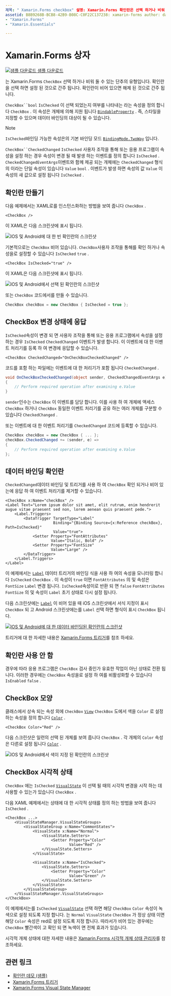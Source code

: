 ```yaml
---
제목: " Xamarin.Forms checkbox" 설명: Xamarin.Forms 확인란은 선택 하거나 비워 둘 수 있는 단추의 유형입니다. 확인란을 선택 하면 설정 된 것으로 간주 됩니다. 확인란이 비어 있으면 해제 된 것으로 간주 됩니다.
assetid: B8B9268B-BCB8-42B9-B08C-C0F22C137238: xamarin-forms author: davidbritch: dabritch:: 06/11/2019: (loc):
- "Xamarin.Forms"
- "Xamarin.Essentials"

---
```


# <a name="no-locxamarinforms-checkbox"></a>Xamarin.Forms 상자

[![샘플 다운로드](~/media/shared/download.png) 샘플 다운로드](/samples/xamarin/xamarin-forms-samples/userinterface-checkboxdemos/)

는 Xamarin.Forms `CheckBox` 선택 하거나 비워 둘 수 있는 단추의 유형입니다. 확인란을 선택 하면 설정 된 것으로 간주 됩니다. 확인란이 비어 있으면 해제 된 것으로 간주 됩니다.

`CheckBox``bool` `IsChecked` 이 선택 되었는지 여부를 나타내는 라는 속성을 정의 합니다 `CheckBox` . 이 속성은 개체에 의해 지원 됩니다 [`BindableProperty`](xref:Xamarin.Forms.BindableProperty) . 즉, 스타일을 지정할 수 있으며 데이터 바인딩의 대상이 될 수 있습니다.

> [!NOTE]
> `IsChecked`바인딩 가능한 속성은의 기본 바인딩 모드 [`BindingMode.TwoWay`](xref:Xamarin.Forms.BindingMode.TwoWay) 입니다.

`CheckBox``CheckedChanged` `IsChecked` 사용자 조작을 통해 또는 응용 프로그램이 속성을 설정 하는 경우 속성이 변경 될 때 발생 하는 이벤트를 정의 합니다 `IsChecked` . `CheckedChangedEventArgs`이벤트와 함께 제공 되는 개체에는 `CheckedChanged` 형식의 이라는 단일 속성이 있습니다 `Value` `bool` . 이벤트가 발생 하면 속성의 값 `Value` 이 속성의 새 값으로 설정 됩니다 `IsChecked` .

## <a name="create-a-checkbox"></a>확인란 만들기

다음 예제에서는 XAML로를 인스턴스화하는 방법을 보여 줍니다 `CheckBox` .

```xaml
<CheckBox />
```

이 XAML은 다음 스크린샷에 표시 됩니다.

![IOS 및 Android에 대 한 빈 확인란의 스크린샷](checkbox-images/checkbox-empty.png "빈 확인란")

기본적으로는 `CheckBox` 비어 있습니다. `CheckBox`사용자 조작을 통해를 확인 하거나 속성을로 설정할 수 있습니다 `IsChecked` `true` .

```xaml
<CheckBox IsChecked="true" />
```

이 XAML은 다음 스크린샷에 표시 됩니다.

![IOS 및 Android에서 선택 된 확인란의 스크린샷](checkbox-images/checkbox-checked.png "선택 됨 확인란")

또는 `CheckBox` 코드에서를 만들 수 있습니다.

```csharp
CheckBox checkBox = new CheckBox { IsChecked = true };
```

## <a name="respond-to-a-checkbox-changing-state"></a>CheckBox 변경 상태에 응답

`IsChecked`속성이 변경 되 면 사용자 조작을 통해 또는 응용 프로그램에서 속성을 설정 하는 경우 `IsChecked` `CheckedChanged` 이벤트가 발생 합니다. 이 이벤트에 대 한 이벤트 처리기를 등록 하 여 변경에 응답할 수 있습니다.

```xaml
<CheckBox CheckedChanged="OnCheckBoxCheckedChanged" />
```

코드를 포함 하는 파일에는 이벤트에 대 한 처리기가 포함 됩니다 `CheckedChanged` .

```csharp
void OnCheckBoxCheckedChanged(object sender, CheckedChangedEventArgs e)
{
    // Perform required operation after examining e.Value
}
```

`sender`인수는 `CheckBox` 이 이벤트를 담당 합니다. 이를 사용 하 여 개체에 액세스 `CheckBox` 하거나 `CheckBox` 동일한 이벤트 처리기를 공유 하는 여러 개체를 구분할 수 있습니다 `CheckedChanged` .

또는 이벤트에 대 한 이벤트 처리기를 `CheckedChanged` 코드에 등록할 수 있습니다.

```csharp
CheckBox checkBox = new CheckBox { ... };
checkBox.CheckedChanged += (sender, e) =>
{
    // Perform required operation after examining e.Value
};
```

## <a name="data-bind-a-checkbox"></a>데이터 바인딩 확인란

`CheckedChanged`데이터 바인딩 및 트리거를 사용 하 여 `CheckBox` 확인 되거나 비어 있는에 응답 하 여 이벤트 처리기를 제거할 수 있습니다.

```xaml
<CheckBox x:Name="checkBox" />
<Label Text="Lorem ipsum dolor sit amet, elit rutrum, enim hendrerit augue vitae praesent sed non, lorem aenean quis praesent pede.">
    <Label.Triggers>
        <DataTrigger TargetType="Label"
                     Binding="{Binding Source={x:Reference checkBox}, Path=IsChecked}"
                     Value="true">
            <Setter Property="FontAttributes"
                    Value="Italic, Bold" />
            <Setter Property="FontSize"
                    Value="Large" />
        </DataTrigger>
    </Label.Triggers>
</Label>
```

이 예제에서는 [`Label`](xref:Xamarin.Forms.Label) 데이터 트리거의 바인딩 식을 사용 하 여의 속성을 모니터링 합니다 `IsChecked` `CheckBox` . 이 속성이 `true` 이면 `FontAttributes` 의 및 속성은 `FontSize` `Label` 변경 됩니다. `IsChecked`속성이로 반환 되 면 `false` `FontAttributes` `FontSize` 의 및 속성이 `Label` 초기 상태로 다시 설정 됩니다.

다음 스크린샷에는 [`Label`](xref:Xamarin.Forms.Label) 이 비어 있을 때 iOS 스크린샷에서 서식 지정이 표시 `CheckBox` 되 고 Android 스크린샷에는를 `Label` 선택 하면 형식이 표시 `CheckBox` 됩니다.

[![IOS 및 Android에 대 한 데이터 바인딩된 확인란의 스크린샷](checkbox-images/checkbox-databinding.png "데이터 바인딩 확인란")](checkbox-images/checkbox-databinding-large.png#lightbox "데이터 바인딩 확인란")

트리거에 대 한 자세한 내용은 [ Xamarin.Forms 트리거](~/xamarin-forms/app-fundamentals/triggers.md)를 참조 하세요.

## <a name="disable-a-checkbox"></a>확인란 사용 안 함

경우에 따라 응용 프로그램은 `CheckBox` 검사 중인가 유효한 작업이 아닌 상태로 전환 됩니다. 이러한 경우에는 `CheckBox` 속성을로 설정 하 여를 비활성화할 수 있습니다 `IsEnabled` `false` .

## <a name="checkbox-appearance"></a>CheckBox 모양

클래스에서 상속 되는 속성 외에 `CheckBox` [`View`](xref:Xamarin.Forms.View) `CheckBox` 도에서 색을 `Color` 로 설정 하는 속성을 정의 합니다 [`Color`](xref:Xamarin.Forms.Color) .

```xaml
<CheckBox Color="Red" />
```

다음 스크린샷은 일련의 선택 된 개체를 보여 줍니다 `CheckBox` . 각 개체의 `Color` 속성은 다른로 설정 됩니다 [`Color`](xref:Xamarin.Forms.Color) .

![IOS 및 Android에서 색이 지정 된 확인란의 스크린샷](checkbox-images/checkbox-colors.png "색이 지정 된 확인란")

## <a name="checkbox-visual-states"></a>CheckBox 시각적 상태

`CheckBox` 에는 `IsChecked` [`VisualState`](xref:Xamarin.Forms.VisualState) 이 선택 될 때의 시각적 변경을 시작 하는 데 사용할 수 있는가 있습니다 `CheckBox` .

다음 XAML 예제에서는 상태에 대 한 시각적 상태를 정의 하는 방법을 보여 줍니다 `IsChecked` .

```xaml
<CheckBox ...>
    <VisualStateManager.VisualStateGroups>
        <VisualStateGroup x:Name="CommonStates">
            <VisualState x:Name="Normal">
                <VisualState.Setters>
                    <Setter Property="Color"
                            Value="Red" />
                </VisualState.Setters>
            </VisualState>

            <VisualState x:Name="IsChecked">
                <VisualState.Setters>
                    <Setter Property="Color"
                            Value="Green" />
                </VisualState.Setters>
            </VisualState>
        </VisualStateGroup>
    </VisualStateManager.VisualStateGroups>
</CheckBox>
```

이 예제에서는를 `IsChecked` [`VisualState`](xref:Xamarin.Forms.VisualState) 선택 하면 해당 `CheckBox` `Color` 속성이 녹색으로 설정 되도록 지정 합니다. 는 `Normal` `VisualState` `CheckBox` 가 정상 상태 이면 해당 `Color` 속성은 red로 설정 되도록 지정 합니다. 따라서가 비어 있는 경우에는 `CheckBox` 빨간색이 고 확인 되 면 녹색이 면 전체 효과가 있습니다.

시각적 개체 상태에 대한 자세한 내용은 [Xamarin.Forms 시각적 개체 상태 관리자](~/xamarin-forms/user-interface/visual-state-manager.md)를 참조하세요.

## <a name="related-links"></a>관련 링크

- [확인란 데모 (샘플)](/samples/xamarin/xamarin-forms-samples/userinterface-checkboxdemos/)
- [Xamarin.Forms 트리거](~/xamarin-forms/app-fundamentals/triggers.md)
- [Xamarin.Forms Visual State Manager](~/xamarin-forms/user-interface/visual-state-manager.md)